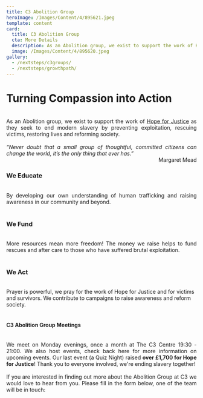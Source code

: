 ```yaml
---
title: C3 Abolition Group
heroImage: /Images/Content/4/895621.jpeg
template: content
card:
  title: C3 Abolition Group
  cta: More Details
  description: As an Abolition group, we exist to support the work of Hope for Justice as they seek to end modern slavery by preventing exploitation, rescuing victims, restoring lives and reforming society.
  image: /Images/Content/4/895620.jpeg
gallery:
  - /nextsteps/c3groups/
  - /nextsteps/growthpath/
---
```


<h1>
	Turning Compassion into Action</h1>

<div style="text-align: justify;">
	<br>
	As an Abolition group, we exist to support the work of <a href="/Articles/510531/Hope_for_Justice.aspx">Hope for Justice</a> as they seek to end modern slavery by preventing exploitation, rescuing victims, restoring lives and reforming society.<br>
	<br>
	<em>“Never doubt that a small group of thoughtful, committed citizens can change the world, it’s the only thing that ever has.”</em></div>

<div style="text-align: right;">
	Margaret Mead</div>

<h3 style="text-align: justify;">
	We Educate</h3>

<div style="text-align: justify;">
	<br>
	By developing our own understanding of human trafficking and raising awareness in our community and beyond.<br>
	&nbsp;</div>

<h3 style="text-align: justify;">
	We Fund</h3>

<div style="text-align: justify;">
	<br>
	More resources mean more freedom! The money we raise helps to fund rescues and after care to those who have suffered brutal exploitation.<br>
	&nbsp;</div>

<h3 style="text-align: justify;">
	We Act</h3>
<br>
Prayer is powerful, we pray for the work of Hope for Justice and for victims and survivors. We contribute to campaigns to raise awareness and reform society.
<div style="text-align: justify;">
	&nbsp;</div>

<h4 style="text-align: justify;">
	C3 Abolition Group Meetings</h4>

<div style="text-align: justify;">
	&nbsp;<br>
	We meet on Monday evenings, once a month at The C3 Centre 19:30 - 21:00. We also host events, check back here for more information on upcoming events. Our last event (a Quiz Night) raised <strong>over £1,700 for Hope for Justice</strong>! Thank you to everyone involved, we're ending slavery together!<br>
	&nbsp;<br>
	If you are interested in finding out more about the Abolition Group at C3 we would love to hear from you. Please fill in the form below, one of the team will be in touch:<br>
	&nbsp;</div>
